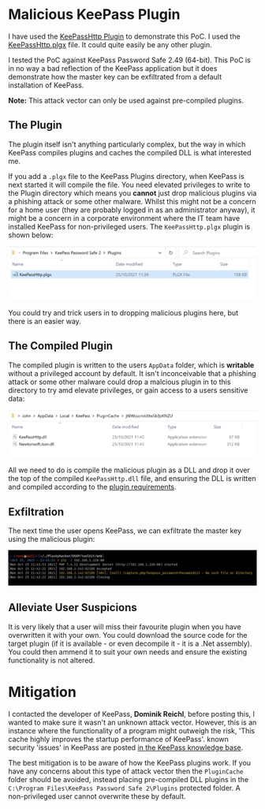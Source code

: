 # Malicious KeePass Plugin
I have used the [KeePassHttp Plugin](https://github.com/pfn/keepasshttp) to demonstrate this PoC. I used the [KeePassHttp.plgx](https://github.com/pfn/keepasshttp/blob/master/KeePassHttp.plgx) file. It could quite easily be any other plugin.

I tested the PoC against KeePass Password Safe 2.49 (64-bit). This PoC is in no way a bad reflection of the KeePass application but it does demonstrate how the master key can be exfiltrated from a default installation of KeePass.

**Note:** This attack vector can only be used against pre-compiled plugins.

## The Plugin
The plugin itself isn't anything particularly complex, but the way in which KeePass compiles plugins and caches the compiled DLL is what interested me.

If you add a `.plgx` file to the KeePass Plugins directory, when KeePass is next started it will compile the file. You need elevated privileges to write to the Plugin directory which means you **cannot** just drop malicious plugins via a phishing attack or some other malware. Whilst this might not be a concern for a home user (they are probably logged in as an administrator anyway), it might be a concern in a corporate environment where the IT team have installed KeePass for non-privileged users. The `KeePassHttp.plgx` plugin is shown below:

![The Plugin Directory](https://github.com/plackyhacker/Malicious-KeePass-Plugin/blob/main/images/Plugin.png?raw=true)

You could try and trick users in to dropping malicious plugins here, but there is an easier way.

## The Compiled Plugin
The compiled plugin is written to the users `AppData` folder, which is **writable** without a privileged account by default. It isn't inconceivable that a phishing attack or some other malware could drop a malcious plugin in to this directory to try amd elevate privileges, or gain access to a users sensitive data:

![Compiled Plugin](https://github.com/plackyhacker/Malicious-KeePass-Plugin/blob/main/images/Compiled_Plugin.png?raw=true)

All we need to do is compile the malicious plugin as a DLL and drop it over the top of the compiled `KeePassHttp.dll` file, and ensuring the DLL is written and compiled according to the [plugin requirements](https://keepass.info/help/v2_dev/plg_index.html).

## Exfiltration
The next time the user opens KeePass, we can exfiltrate the master key using the malicious plugin:

![Master Key](https://github.com/plackyhacker/Malicious-KeePass-Plugin/blob/main/images/Exfiltrated_Pass.png?raw=true)

## Alleviate User Suspicions
It is very likely that a user will miss their favourite plugin when you have overwritten it with your own. You could download the source code for the target plugin (if it is available - or even decompile it - it is a .Net assembly). You could then ammend it to suit your own needs and ensure the existing functionality is not altered.

# Mitigation
I contacted the developer of KeePass, **Dominik Reichl**, before posting this, I wanted to make sure it wasn't an unknown attack vector. However, this is an instance where the functionality of a program might outweigh the risk, 'This cache highly improves the startup performance of KeePass'. known security 'issues' in KeePass are posted [in the KeePass knowledge base](https://keepass.info/help/kb/sec_issues.html#cfgw).

The best mitigation is to be aware of how the KeePass plugins work. If you have any concerns about this type of attack vector then the `PluginCache` folder should be avoided, instead placing pre-compiled DLL plugins in the `C:\Program Files\KeePass Password Safe 2\Plugins` protected folder. A non-privileged user cannot overwrite these by default.

